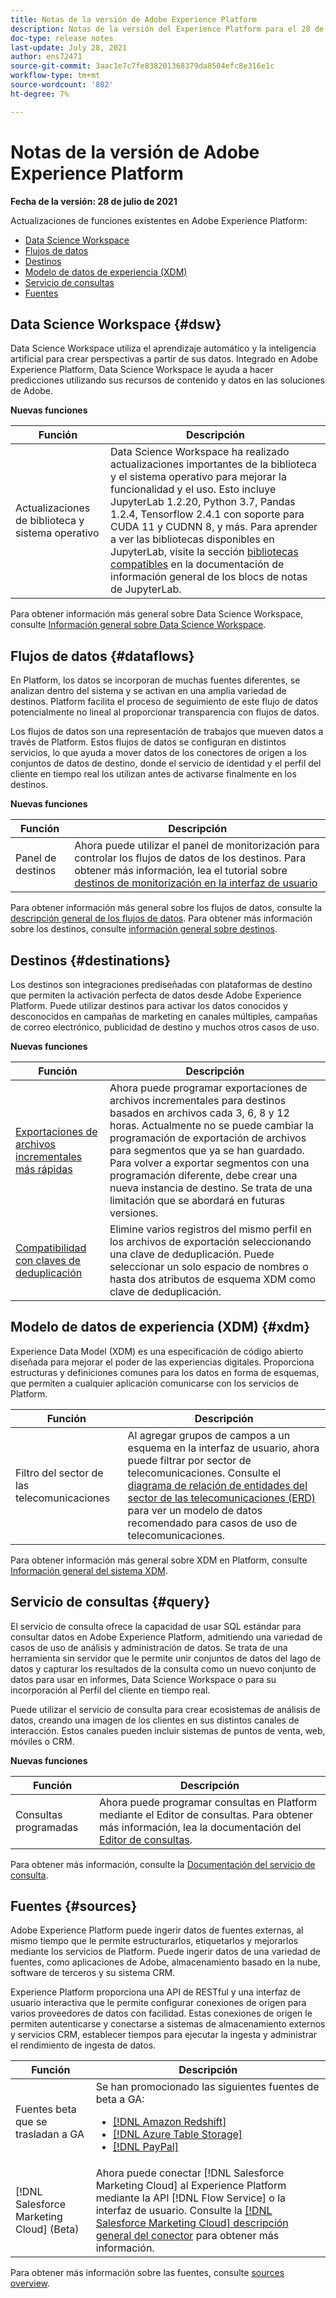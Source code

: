 ```yaml
---
title: Notas de la versión de Adobe Experience Platform
description: Notas de la versión del Experience Platform para el 28 de julio de 2021.
doc-type: release notes
last-update: July 28, 2021
author: ens72471
source-git-commit: 3aac1e7c7fe838201368379da8504efc8e316e1c
workflow-type: tm+mt
source-wordcount: '802'
ht-degree: 7%

---
```



# Notas de la versión de Adobe Experience Platform

**Fecha de la versión: 28 de julio de 2021**

Actualizaciones de funciones existentes en Adobe Experience Platform:

- [Data Science Workspace](#dsw)
- [Flujos de datos](#destinations)
- [Destinos](#destinations)
- [Modelo de datos de experiencia (XDM)](#xdm)
- [Servicio de consultas](#query)
- [Fuentes](#sources)

## Data Science Workspace {#dsw}

Data Science Workspace utiliza el aprendizaje automático y la inteligencia artificial para crear perspectivas a partir de sus datos. Integrado en Adobe Experience Platform, Data Science Workspace le ayuda a hacer predicciones utilizando sus recursos de contenido y datos en las soluciones de Adobe.

**Nuevas funciones**

| Función | Descripción |
| --- | --- |
| Actualizaciones de biblioteca y sistema operativo | Data Science Workspace ha realizado actualizaciones importantes de la biblioteca y el sistema operativo para mejorar la funcionalidad y el uso. Esto incluye JupyterLab 1.2.20, Python 3.7, Pandas 1.2.4, Tensorflow 2.4.1 con soporte para CUDA 11 y CUDNN 8, y más. Para aprender a ver las bibliotecas disponibles en JupyterLab, visite la sección [bibliotecas compatibles](../../data-science-workspace/jupyterlab/overview.md#supported-libraries) en la documentación de información general de los blocs de notas de JupyterLab. |

Para obtener información más general sobre Data Science Workspace, consulte [Información general sobre Data Science Workspace](../../data-science-workspace/home.md).

## Flujos de datos {#dataflows}

En Platform, los datos se incorporan de muchas fuentes diferentes, se analizan dentro del sistema y se activan en una amplia variedad de destinos. Platform facilita el proceso de seguimiento de este flujo de datos potencialmente no lineal al proporcionar transparencia con flujos de datos.

Los flujos de datos son una representación de trabajos que mueven datos a través de Platform. Estos flujos de datos se configuran en distintos servicios, lo que ayuda a mover datos de los conectores de origen a los conjuntos de datos de destino, donde el servicio de identidad y el perfil del cliente en tiempo real los utilizan antes de activarse finalmente en los destinos.

**Nuevas funciones**

| Función | Descripción |
| ------- | ----------- |
| Panel de destinos | Ahora puede utilizar el panel de monitorización para controlar los flujos de datos de los destinos. Para obtener más información, lea el tutorial sobre [destinos de monitorización en la interfaz de usuario](../../dataflows/ui/monitor-destinations.md#monitoring-destinations-dashboard) |

Para obtener información más general sobre los flujos de datos, consulte la [descripción general de los flujos de datos](../../dataflows/home.md). Para obtener más información sobre los destinos, consulte [información general sobre destinos](../../destinations/home.md).

## Destinos {#destinations}

Los destinos son integraciones prediseñadas con plataformas de destino que permiten la activación perfecta de datos desde Adobe Experience Platform. Puede utilizar destinos para activar los datos conocidos y desconocidos en campañas de marketing en canales múltiples, campañas de correo electrónico, publicidad de destino y muchos otros casos de uso.

**Nuevas funciones**

| Función | Descripción |
| --- | --- |
| [Exportaciones de archivos incrementales más rápidas](../../destinations/ui/activate-batch-profile-destinations.md#export-incremental-files) | Ahora puede programar exportaciones de archivos incrementales para destinos basados en archivos cada 3, 6, 8 y 12 horas. Actualmente no se puede cambiar la programación de exportación de archivos para segmentos que ya se han guardado. Para volver a exportar segmentos con una programación diferente, debe crear una nueva instancia de destino. Se trata de una limitación que se abordará en futuras versiones. |
| [Compatibilidad con claves de deduplicación](../../destinations/ui/activate-batch-profile-destinations.md#deduplication-keys) | Elimine varios registros del mismo perfil en los archivos de exportación seleccionando una clave de deduplicación. Puede seleccionar un solo espacio de nombres o hasta dos atributos de esquema XDM como clave de deduplicación. |

## Modelo de datos de experiencia (XDM) {#xdm}

Experience Data Model (XDM) es una especificación de código abierto diseñada para mejorar el poder de las experiencias digitales. Proporciona estructuras y definiciones comunes para los datos en forma de esquemas, que permiten a cualquier aplicación comunicarse con los servicios de Platform.

| Función | Descripción |
| --- | --- |
| Filtro del sector de las telecomunicaciones | Al agregar grupos de campos a un esquema en la interfaz de usuario, ahora puede filtrar por sector de telecomunicaciones. Consulte el [diagrama de relación de entidades del sector de las telecomunicaciones (ERD)](../../xdm/schema/industries/telecom.md) para ver un modelo de datos recomendado para casos de uso de telecomunicaciones. |

Para obtener información más general sobre XDM en Platform, consulte [Información general del sistema XDM](../../xdm/home.md).

## Servicio de consultas {#query}

El servicio de consulta ofrece la capacidad de usar SQL estándar para consultar datos en Adobe Experience Platform, admitiendo una variedad de casos de uso de análisis y administración de datos. Se trata de una herramienta sin servidor que le permite unir conjuntos de datos del lago de datos y capturar los resultados de la consulta como un nuevo conjunto de datos para usar en informes, Data Science Workspace o para su incorporación al Perfil del cliente en tiempo real.

Puede utilizar el servicio de consulta para crear ecosistemas de análisis de datos, creando una imagen de los clientes en sus distintos canales de interacción. Estos canales pueden incluir sistemas de puntos de venta, web, móviles o CRM.

**Nuevas funciones**

| Función | Descripción |
| ------- | ----------- |
| Consultas programadas | Ahora puede programar consultas en Platform mediante el Editor de consultas. Para obtener más información, lea la documentación del [Editor de consultas](../../query-service/ui/user-guide.md#scheduled-queries). |

Para obtener más información, consulte la [Documentación del servicio de consulta](../../query-service/home.md).

## Fuentes {#sources}

Adobe Experience Platform puede ingerir datos de fuentes externas, al mismo tiempo que le permite estructurarlos, etiquetarlos y mejorarlos mediante los servicios de Platform. Puede ingerir datos de una variedad de fuentes, como aplicaciones de Adobe, almacenamiento basado en la nube, software de terceros y su sistema CRM.

Experience Platform proporciona una API de RESTful y una interfaz de usuario interactiva que le permite configurar conexiones de origen para varios proveedores de datos con facilidad. Estas conexiones de origen le permiten autenticarse y conectarse a sistemas de almacenamiento externos y servicios CRM, establecer tiempos para ejecutar la ingesta y administrar el rendimiento de ingesta de datos.

| Función | Descripción |
| ------- | ----------- |
| Fuentes beta que se trasladan a GA | Se han promocionado las siguientes fuentes de beta a GA: <ul><li>[[!DNL Amazon Redshift]](../../sources/connectors/databases/redshift.md)</li><li>[[!DNL Azure Table Storage]](../../sources/connectors/databases/ats.md)</li><li>[[!DNL PayPal]](../../sources/connectors/payments/paypal.md)</li></ul> |
| [!DNL Salesforce Marketing Cloud] (Beta) | Ahora puede conectar [!DNL Salesforce Marketing Cloud] al Experience Platform mediante la API [!DNL Flow Service] o la interfaz de usuario. Consulte la [[!DNL Salesforce Marketing Cloud] descripción general del conector](../../sources/connectors/marketing-automation/salesforce-marketing-cloud.md) para obtener más información. |

Para obtener más información sobre las fuentes, consulte [sources overview](../../sources/home.md).
